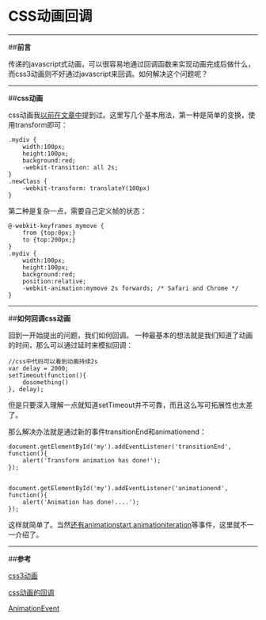 ﻿# CSS动画回调


---

##**前言**

传递的javascript式动画，可以很容易地通过回调函数来实现动画完成后做什么，而css3动画则不好通过javascript来回调。如何解决这个问题呢？

---
##**css动画**

css动画我[以前在文章中][1]提到过。这里写几个基本用法，第一种是简单的变换，使用transform即可：
```
.mydiv {
    width:100px;
    height:100px;
    background:red;
    -webkit-transition: all 2s;
}
.newClass {
    -webkit-transform: translateY(100px)
}
```
第二种是复杂一点，需要自己定义帧的状态：
```
@-webkit-keyframes mymove {
    from {top:0px;}
    to {top:200px;}
}
.mydiv {
    width:100px;
    height:100px;
    background:red;
    position:relative;
    -webkit-animation:mymove 2s forwards; /* Safari and Chrome */
}
```
---

##**如何回调css动画**

回到一开始提出的问题，我们如何回调。
一种最基本的想法就是我们知道了动画的时间，那么可以通过延时来模拟回调：
```
//css中代码可以看到动画持续2s
var delay = 2000;
setTimeout(function(){
    dosomething()
}, delay);
```

但是只要深入理解一点就知道setTimeout并不可靠，而且这么写可拓展性也太差了。

那么解决办法就是通过新的事件transitionEnd和animationend：
```
document.getElementById('my').addEventListener('transitionEnd', function(){
    alert('Transform animation has done!');
});


document.getElementById('my').addEventListener('animationend', function(){
    alert('Animation has done!....');
});
```

这样就简单了。当然[还有animationstart,animationiteration][2]等事件，这里就不一一介绍了。

---
##**参考**

[css3动画][3]

[css动画的回调][4]

[AnimationEvent][5]


  [1]: http://blog.csdn.net/mevicky/article/details/49227665
  [2]: https://developer.mozilla.org/zh-CN/docs/Web/API/AnimationEvent/AnimationEvent
  [3]: http://blog.csdn.net/mevicky/article/details/49227665
  [4]: http://mp.weixin.qq.com/s?__biz=MzAxODE2MjM1MA==&mid=401718037&idx=2&sn=517ca208992563a120a8dcd3a728ba8a&scene=0
  [5]: https://developer.mozilla.org/zh-CN/docs/Web/API/AnimationEvent/AnimationEvent